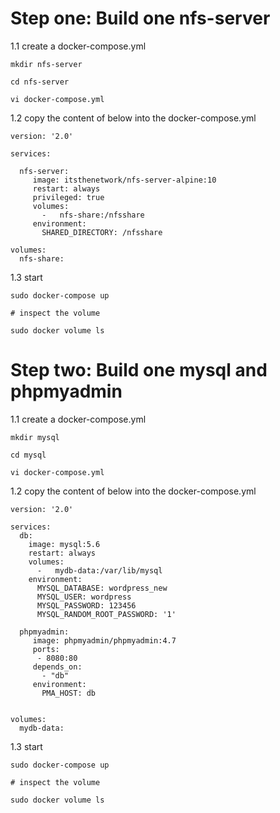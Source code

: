 # Step one:  Build one nfs-server

1.1 create a docker-compose.yml
```
mkdir nfs-server

cd nfs-server

vi docker-compose.yml
```
1.2 copy the content of below into the docker-compose.yml
```
version: '2.0'

services:

  nfs-server:
     image: itsthenetwork/nfs-server-alpine:10
     restart: always
     privileged: true
     volumes:
       -   nfs-share:/nfsshare
     environment:
       SHARED_DIRECTORY: /nfsshare

volumes:
  nfs-share:

```
1.3 start
```
sudo docker-compose up

# inspect the volume

sudo docker volume ls

```

# Step two:  Build one mysql and phpmyadmin
1.1 create a docker-compose.yml
```
mkdir mysql

cd mysql

vi docker-compose.yml

```
1.2 copy the content of below into the docker-compose.yml
```
version: '2.0'

services:
  db:
    image: mysql:5.6
    restart: always
    volumes:
      -   mydb-data:/var/lib/mysql
    environment:
      MYSQL_DATABASE: wordpress_new
      MYSQL_USER: wordpress
      MYSQL_PASSWORD: 123456
      MYSQL_RANDOM_ROOT_PASSWORD: '1'
  
  phpmyadmin:
     image: phpmyadmin/phpmyadmin:4.7
     ports:
      - 8080:80
     depends_on:
       - "db"
     environment:
       PMA_HOST: db
     

volumes:
  mydb-data:

```
1.3 start
```
sudo docker-compose up

# inspect the volume

sudo docker volume ls

```

